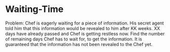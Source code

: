 # Waiting-Time
Problem:  Chef is eagerly waiting for a piece of information. His secret agent told him that this information would be revealed to him after KK weeks.  XX days have already passed and Chef is getting restless now. Find the number of remaining days Chef has to wait for, to get the information.  It is guaranteed that the information has not been revealed to the Chef yet.
